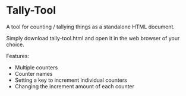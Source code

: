 # Tally-Tool
A tool for counting / tallying things as a standalone HTML document.

Simply download tally-tool.html and open it in the web browser of your choice.

Features:
- Multiple counters
- Counter names
- Setting a key to increment individual counters
- Changing the increment amount of each counter
